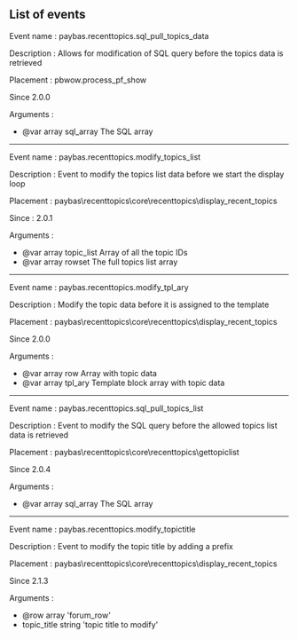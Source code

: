 ## List of events

 Event name :  paybas.recenttopics.sql_pull_topics_data

 Description : Allows for modification of SQL query before the topics data is retrieved

 Placement : pbwow.process_pf_show

 Since 2.0.0

 Arguments :

  - @var    array    sql_array        The SQL array

-----------

 Event name :  paybas.recenttopics.modify_topics_list

 Description : Event to modify the topics list data before we start the display loop

 Placement : paybas\recenttopics\core\recenttopics\display_recent_topics

 Since : 2.0.1

 Arguments :

 - @var   array    topic_list        Array of all the topic IDs
 - @var   array    rowset            The full topics list array



-----------

 Event name :  paybas.recenttopics.modify_tpl_ary

 Description : Modify the topic data before it is assigned to the template

 Placement : paybas\recenttopics\core\recenttopics\display_recent_topics

 Since 2.0.0

 Arguments :

 - @var   array    row            Array with topic data
 - @var   array    tpl_ary        Template block array with topic data


-----------

 Event name :  paybas.recenttopics.sql_pull_topics_list

 Description : Event to modify the SQL query before the allowed topics list data is retrieved

 Placement : paybas\recenttopics\core\recenttopics\gettopiclist

 Since 2.0.4

 Arguments :

 - @var   array    sql_array        The SQL array

-----------

 Event name :  paybas.recenttopics.modify_topictitle

 Description : Event to modify the topic title by adding a prefix

 Placement : paybas\recenttopics\core\recenttopics\display_recent_topics

 Since 2.1.3
 
 Arguments :

 - @row         array  'forum_row'
 - topic_title  string 'topic title to modify'

